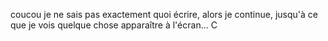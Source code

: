 coucou je ne sais pas exactement quoi écrire, alors je continue, jusqu'à ce que je vois quelque chose apparaître à l'écran... C
